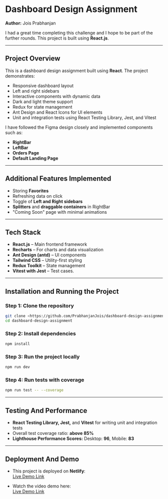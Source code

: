 # Dashboard Design Assignment

**Author:** Jois Prabhanjan

I had a great time completing this challenge and I hope to be part of the further rounds. This project is built using **React.js**.

---

## Project Overview

This is a dashboard design assignment built using **React**. The project demonstrates:

- Responsive dashboard layout
- Left and right sidebars
- Interactive components with dynamic data
- Dark and light theme support
- Redux for state management
- Ant Design and React Icons for UI elements
- Unit and integration tests using React Testing Library, Jest, and Vitest

I have followed the Figma design closely and implemented components such as:

- **RightBar**
- **LeftBar**
- **Orders Page**
- **Default Landing Page**

---

## Additional Features Implemented

- Storing **Favorites**
- Refreshing data on click
- Toggle of **Left and Right sidebars**
- **Splitters** and **draggable containers** in RightBar
- "Coming Soon" page with minimal animations

---

## Tech Stack

- **React.js** – Main frontend framework
- **Recharts** – For charts and data visualization
- **Ant Design (antd)** – UI components
- **Tailwind CSS** – Utility-first styling
- **Redux Toolkit** – State management
- **Vitest with Jest** – Test cases.

---

## Installation and Running the Project

### Step 1: Clone the repository

```bash
git clone <https://github.com/PrabhanjanJois/dashboard-design-assignment.git>
cd dashboard-design-assignment
```

### Step 2: Install dependencies

```bash
npm install
```

### Step 3: Run the project locally

```bash
npm run dev
```

### Step 4: Run tests with coverage

```bash
npm run test -- --coverage
```

---

## Testing And Performance

- **React Testing Library, Jest,** and **Vitest** for writing unit and integration tests
- Overall test coverage ratio: **above 85%**
- **Lighthouse Performance Scores:** Desktop: **96**, Mobile: **83**

---

## Deployment And Demo

- This project is deployed on **Netlify**:  
  [Live Demo Link](https://assignment-ui-challenge.netlify.app/)

- Watch the video demo here:  
  [Live Demo Link](https://assignment-ui-challenge.netlify.app/)
